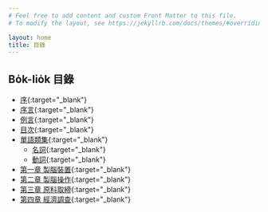 ```yaml
---
# Feel free to add content and custom Front Matter to this file.
# To modify the layout, see https://jekyllrb.com/docs/themes/#overriding-theme-defaults

layout: home
title: 目錄
---
```


## Bo̍k-lio̍k 目錄
- [序](./chheh/?page=2){:target="_blank"}
- [序言](./chheh/?page=5){:target="_blank"}
- [例言](./chheh/?page=9){:target="_blank"}
- [目次](./chheh/?page=13){:target="_blank"}
- [單語類集](./chheh/?page=16){:target="_blank"}
  - [名詞](./chheh/?page=16){:target="_blank"}
  - [動詞](./chheh/?page=88){:target="_blank"}
- [第一章 製腦裝置](./chheh/?page=124){:target="_blank"}
- [第二章 製腦操作](./chheh/?page=156){:target="_blank"}
- [第三章 原料取締](./chheh/?page=282){:target="_blank"}
- [第四章 經濟調查](./chheh/?page=292){:target="_blank"}
